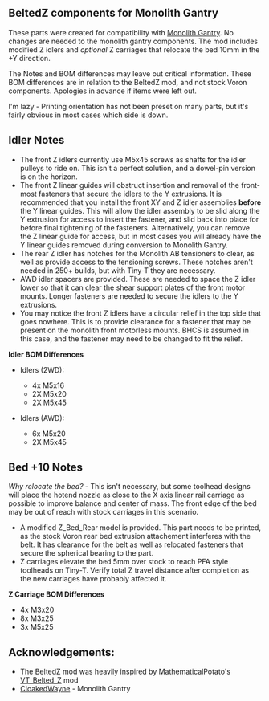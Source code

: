 ## BeltedZ components for Monolith Gantry

These parts were created for compatibility with [Monolith Gantry](https://github.com/CloakedWayne/Monolith_Gantry_V2-VT).  No changes are needed to the monolith gantry components. The mod includes modified Z idlers and *optional* Z carriages that relocate the bed 10mm in the +Y direction.  

The Notes and BOM differences may leave out critical information. These BOM differences are in relation to the BeltedZ mod, and not stock Voron components.  Apologies in advance if items were left out.

I'm lazy - Printing orientation has not been preset on many parts, but it's fairly obvious in most cases which side is down.

## Idler Notes

 - The front Z idlers currently use M5x45 screws as shafts for the idler pulleys to ride on.  This isn't a perfect solution, and a dowel-pin version is on the horizon.
 - The front Z linear guides will obstruct insertion and removal of the front-most fasteners that secure the idlers to the Y extrusions.  It is recommended that you install the front XY and Z idler assemblies **before** the Y linear guides.  This will allow the idler assembly to be slid along the Y extrusion for access to insert the fastener, and slid back into place for before final tightening of the fasteners.  Alternatively, you can remove the Z linear guide for access, but in most cases you will already have the Y linear guides removed during conversion to Monolith Gantry.
 - The rear Z idler has notches for the Monolith AB tensioners to clear, as well as provide access to the tensioning screws. These notches aren't needed in 250+ builds, but with Tiny-T they are necessary.
 - AWD idler spacers are provided.  These are needed to space the Z idler lower so that it can clear the shear support plates of the front motor mounts. Longer fasteners are needed to secure the idlers to the Y extrusions.
 - You may notice the front Z idlers have a circular relief in the top side that goes nowhere. This is to provide clearance for a fastener that may be present on the monolith front motorless mounts. BHCS is assumed in this case, and the fastener may need to be changed to fit the relief.

**Idler BOM Differences**

 - Idlers (2WD):
	 - 4x M5x16 
	 - 2X M5x20
	 - 2X M5x45

- Idlers (AWD):
	- 6x M5x20
	- 2X M5x45

## Bed +10 Notes
*Why relocate the bed?* - This isn't necessary, but some toolhead designs will place the hotend nozzle as close to the X axis linear rail carriage as possible to improve balance and center of mass. The front edge of the bed may be out of reach with stock carriages in this scenario.

 - A modified Z_Bed_Rear model is provided.  This part needs to be printed, as the stock Voron rear bed extrusion attachement interferes with the belt.  It has clearance for the belt as well as relocated fasteners that secure the spherical bearing to the part.
 - Z carriages elevate the bed 5mm over stock to reach PFA style toolheads on Tiny-T.  Verify total Z travel distance after completion as the new carriages have probably affected it.

**Z Carriage BOM Differences**

 - 4x M3x20
- 8x M3x25
- 3x M5x25

## Acknowledgements:

 - The BeltedZ mod was heavily inspired by MathematicalPotato's [VT_Belted_Z](https://github.com/MathematicalPotato/Voron_Mods/tree/main/VT_Belted_Z) mod
 - [CloakedWayne](https://github.com/CloakedWayne) - Monolith Gantry
